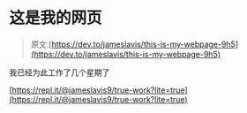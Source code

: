# 这是我的网页

> 原文:[https://dev.to/jameslavis/this-is-my-webpage-9h5](https://dev.to/jameslavis/this-is-my-webpage-9h5)

我已经为此工作了几个星期了

[https://repl.it/@jameslavis9/true-work?lite=true](https://repl.it/@jameslavis9/true-work?lite=true)
